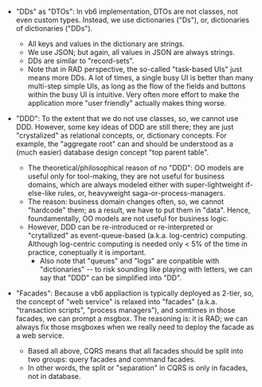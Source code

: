 
- "DDs" as "DTOs": In vb6 implementation, DTOs are not classes, not even custom types. Instead, we use dictionaries ("Ds"), or, dictionaries of dictionaries ("DDs").       

    * All keys and values in the dictionary are strings.     
    * We use JSON; but again, all values in JSON are always strings.        
    * DDs are similar to "record-sets".
    * Note that in RAD perspective, the so-called "task-based UIs" just means more DDs. A lot of times, a single busy UI is better than many multi-step simple UIs, as long as the flow of the fields and buttons within the busy UI is intuitive. Very often more effort to make the application more "user friendly" actually makes thing worse.      
   
- "DDD": To the extent that we do not use classes, so, we cannot use DDD. However, some key ideas of DDD are still there; they are just "crystalized" as relational concepts, or, dictionary concepts. For example, the "aggregate root" can and should be understood as a (much easier) database design concept "top parent table".
    
    * The theoretical/philosophical reason of no "DDD": OO models are useful only for tool-making, they are not useful for business domains, which are always modeled either with super-lightweight if-else-like rules, or, heavyweight saga-or-process-managers.
    * The reason: business domain changes often, so, we cannot "hardcode" them; as a result, we have to put them in "data". Hence, foundamentally, OO models are not useful for business logic. 
    * However, DDD can be re-introduced or re-interpreted or "crytallized" as event-queue-based (a.k.a. log-centric) computing. Although log-centric computing is needed only < 5% of the time in practice, coneptually it is important.
        - Also note that "queues" and "logs" are conpatible with "dictionaries" -- to risk sounding like playing with letters, we can say that "DDD" can be simplified into "DD".
    
- "Facades": Because a vb6 appliaction is typically deployed as 2-tier, so, the concept of "web service" is relaxed into "facades" (a.k.a. "transaction scripts", "process managers"), and somtimes in those facades, we can prompt a msgbox. The reasoning is: it is RAD; we can always fix those msgboxes when we really need to deploy the facade as a web service.
    * Based all above, CQRS means that all facades should be split into two groups: query facades and command facades.     
    * In other words, the split or "separation" in CQRS is only in facades, not in database.  
    

